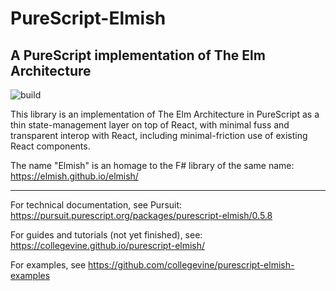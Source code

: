 # PureScript-Elmish
## A PureScript implementation of The Elm Architecture

![build](https://github.com/collegevine/purescript-elmish/workflows/build/badge.svg?branch=master)

This library is an implementation of The Elm Architecture in PureScript as a
thin state-management layer on top of React, with minimal fuss and transparent
interop with React, including minimal-friction use of existing React components.

The name "Elmish" is an homage to the F# library of the same name: <https://elmish.github.io/elmish/>

______

For technical documentation, see Pursuit: <https://pursuit.purescript.org/packages/purescript-elmish/0.5.8>

For guides and tutorials (not yet finished), see: <https://collegevine.github.io/purescript-elmish/>

For examples, see <https://github.com/collegevine/purescript-elmish-examples>
